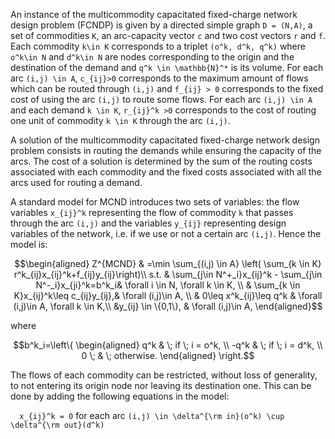 
An instance of the multicommodity capacitated fixed-charge network design problem (FCNDP) is given by a directed simple graph ``D = (N,A)``, a set of commodities ``K``, an arc-capacity vector ``c`` and two cost vectors ``r`` and ``f``.
Each commodity ``k\in K`` corresponds to a triplet ``(o^k, d^k, q^k)`` where ``o^k\in N`` and ``d^k\in N`` are nodes corresponding to the origin and the destination of the demand and ``q^k \in \mathbb{N}^*`` is its volume. For each arc ``(i,j) \in A``, ``c_{ij}>0`` corresponds to the maximum amount of flows which can be routed through ``(i,j)`` and ``f_{ij} > 0`` corresponds to the fixed cost of using the arc ``(i,j)`` to route some flows. For each arc ``(i,j) \in A`` and each demand ``k \in K``, ``r_{ij}^k >0``
corresponds to the cost of routing one unit of commodity ``k \in K`` through the arc ``(i,j)``.

A solution of the multicommodity capacitated fixed-charge network design problem consists in routing the demands while ensuring the capacity of the arcs. The cost of a solution is determined by the sum of the routing costs associated with each commodity and the fixed costs associated with all the arcs used for routing a demand.


A standard model for MCND introduces two sets of variables: the flow variables ``x_{ij}^k`` representing the flow of commodity ``k`` that passes through the arc ``(i,j)`` and the variables ``y_{ij}`` representing design variables of the network, i.e. if we use or not a certain arc ``(i,j)``. Hence the model is:
```math
\begin{aligned}
    Z^{MCND} & =\min \sum_{(i,j) \in A} \left( \sum_{k \in K} r^k_{ij}x_{ij}^k+f_{ij}y_{ij}\right)\\
     s.t. & \sum_{j\in N^+_i}x_{ij}^k - \sum_{j\in N^-_i}x_{ji}^k=b^k_i& \forall i \in N, \forall k \in K, \\
     & \sum_{k \in K}x_{ij}^k\leq c_{ij}y_{ij},& \forall (i,j)\in A, \\
     & 0\leq x^k_{ij}\leq q^k  & \forall (i,j)\in A, \forall k \in K,\\
     &y_{ij} \in \{0,1\}, & \forall (i,j)\in A, 
\end{aligned}
```
where

```math 
b^k_i=\left\{
\begin{aligned}
    q^k & \; if \; i = o^k, \\
    -q^k & \; if \; i = d^k, \\
    0 \; & \; otherwise. 
\end{aligned}
\right.
```

The flows of each commodity can be restricted, without loss of generality, to not entering its origin node nor leaving its destination one. This can be done by adding the following equations in the model:

``  x_{ij}^k = 0`` for each arc ``(i,j) \in \delta^{\rm in}(o^k) \cup \delta^{\rm out}(d^k)``


